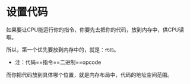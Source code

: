 # 设置代码

如果要让CPU能运行你的指令，你要先去把你的代码，放到内存中，供CPU读取。

所以，第一个优先要放到内存中的，就是：`代码`。

* 注：代码==指令==二进制==opcode

而你把代码放到具体哪个位置，就是内存布局中，代码的地址空间范围。

